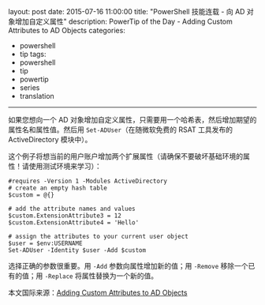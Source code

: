 ﻿layout: post
date: 2015-07-16 11:00:00
title: "PowerShell 技能连载 - 向 AD 对象增加自定义属性"
description: PowerTip of the Day - Adding Custom Attributes to AD Objects
categories:
- powershell
- tip
tags:
- powershell
- tip
- powertip
- series
- translation
---
如果您想向一个 AD 对象增加自定义属性，只需要用一个哈希表，然后增加期望的属性名和属性值。然后用 `Set-ADUser`（在随微软免费的 RSAT 工具发布的 ActiveDirectory 模块中）。

这个例子将想当前的用户账户增加两个扩展属性（请确保不要破坏基础环境的属性！请使用测试环境来学习）：

    #requires -Version 1 -Modules ActiveDirectory
    # create an empty hash table
    $custom = @{}
    
    # add the attribute names and values
    $custom.ExtensionAttribute3 = 12
    $custom.ExtensionAttribute4 = 'Hello'
    
    # assign the attributes to your current user object
    $user = $env:USERNAME
    Set-ADUser -Identity $user -Add $custom

选择正确的参数很重要。用 `-Add` 参数向属性增加新的值；用 `-Remove` 移除一个已有的值；用 `-Replace` 将属性替换为一个新的值。

<!--more-->
本文国际来源：[Adding Custom Attributes to AD Objects](http://community.idera.com/powershell/powertips/b/tips/posts/adding-custom-attributes-to-ad-objects)
